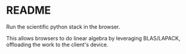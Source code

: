 # README
Run the scientific python stack in the browser.

This allows browsers to do linear algebra by leveraging BLAS/LAPACK, offloading the work to the client's device.
